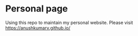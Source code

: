 # Personal page
Using this repo to maintain my personal website.
Please visit https://anushkumarv.github.io/